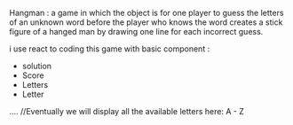 Hangman : a game in which the object is for one player to guess the letters of an unknown word before the player who knows the word creates a stick figure of a hanged man by drawing one line for each incorrect guess.

i use react to coding this game with basic component :

- solution
- Score
- Letters
- Letter

<div>
  <App>
    <Score /><Solution />
    <Letters><Letter></Letter><Letter></Letter>
      .... //Eventually we will display all the available letters here: A - Z
    </Letters>
  </App> 
</div>

